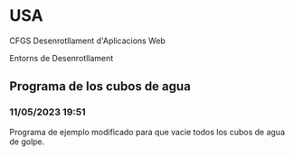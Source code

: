 # USA

CFGS Desenrotllament d'Aplicacions Web

Entorns de Desenrotllament

## Programa de los cubos de agua

### 11/05/2023 19:51

Programa de ejemplo modificado para que vacie todos los cubos de agua de golpe.



